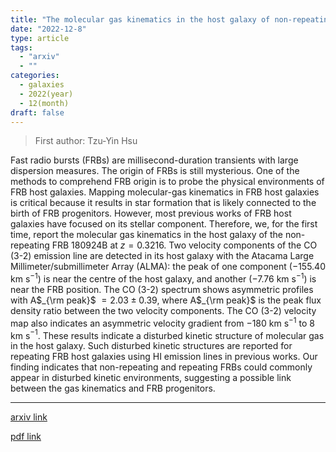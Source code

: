 ```yaml
---
title: "The molecular gas kinematics in the host galaxy of non-repeating FRB 180924B"
date: "2022-12-8"
type: article
tags:
  - "arxiv"
  - ""
categories:
  - galaxies
  - 2022(year)
  - 12(month)
draft: false
---
```


> First author: Tzu-Yin Hsu

 Fast radio bursts (FRBs) are millisecond-duration transients with large
dispersion measures. The origin of FRBs is still mysterious. One of the methods
to comprehend FRB origin is to probe the physical environments of FRB host
galaxies. Mapping molecular-gas kinematics in FRB host galaxies is critical
because it results in star formation that is likely connected to the birth of
FRB progenitors. However, most previous works of FRB host galaxies have focused
on its stellar component. Therefore, we, for the first time, report the
molecular gas kinematics in the host galaxy of the non-repeating FRB 180924B at
$z= 0.3216$. Two velocity components of the CO (3-2) emission line are detected
in its host galaxy with the Atacama Large Millimeter/submillimeter Array
(ALMA): the peak of one component ($-155.40$ km s$^{-1}$) is near the centre of
the host galaxy, and another ($-7.76$ km s$^{-1}$) is near the FRB position.
The CO (3-2) spectrum shows asymmetric profiles with A$_{\rm peak}$ $=2.03\pm
0.39$, where A$_{\rm peak}$ is the peak flux density ratio between the two
velocity components. The CO (3-2) velocity map also indicates an asymmetric
velocity gradient from $-180$ km s$^{-1}$ to 8 km s$^{-1}$. These results
indicate a disturbed kinetic structure of molecular gas in the host galaxy.
Such disturbed kinetic structures are reported for repeating FRB host galaxies
using HI emission lines in previous works. Our finding indicates that
non-repeating and repeating FRBs could commonly appear in disturbed kinetic
environments, suggesting a possible link between the gas kinematics and FRB
progenitors.

---
[arxiv link](http://arxiv.org/abs/2212.04027v1)

[pdf link](http://arxiv.org/pdf/2212.04027v1)
